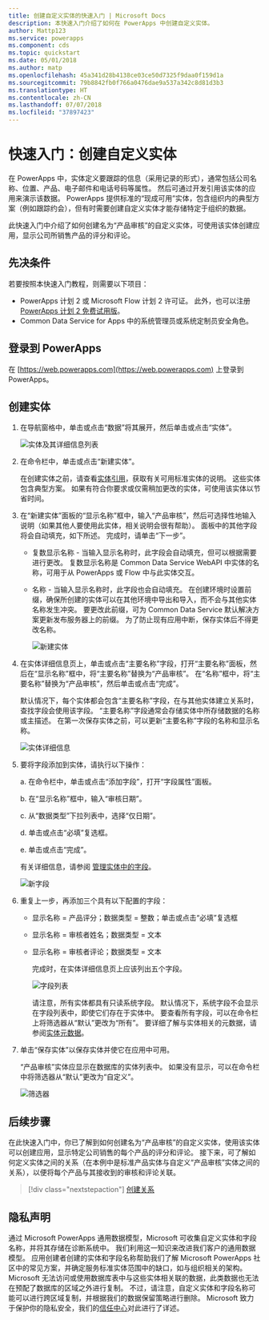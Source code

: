 ```yaml
---
title: 创建自定义实体的快速入门 | Microsoft Docs
description: 本快速入门介绍了如何在 PowerApps 中创建自定义实体。
author: Mattp123
ms.service: powerapps
ms.component: cds
ms.topic: quickstart
ms.date: 05/01/2018
ms.author: matp
ms.openlocfilehash: 45a341d28b4138ce03ce50d7325f9daa0f159d1a
ms.sourcegitcommit: 79b8842fb0f766a0476dae9a537a342c8d81d3b3
ms.translationtype: HT
ms.contentlocale: zh-CN
ms.lasthandoff: 07/07/2018
ms.locfileid: "37897423"
---
```

# <a name="quickstart-create-a-custom-entity"></a>快速入门：创建自定义实体
在 PowerApps 中，实体定义要跟踪的信息（采用记录的形式），通常包括公司名称、位置、产品、电子邮件和电话号码等属性。 然后可通过开发引用该实体的应用来演示该数据。 PowerApps 提供标准的“现成可用”实体，包含组织内的典型方案（例如跟踪约会），但有时需要创建自定义实体才能存储特定于组织的数据。

此快速入门中介绍了如何创建名为“产品审核”的自定义实体，可使用该实体创建应用，显示公司所销售产品的评分和评论。

## <a name="prerequisites"></a>先决条件
若要按照本快速入门教程，则需要以下项目：
* PowerApps 计划 2 或 Microsoft Flow 计划 2 许可证。 此外，也可以注册 [PowerApps 计划 2 免费试用版](https://web.powerapps.com/signup?redirect=marketing&email=)。
* Common Data Service for Apps 中的系统管理员或系统定制员安全角色。

## <a name="sign-in-to-powerapps"></a>登录到 PowerApps
在 [https://web.powerapps.com](https://web.powerapps.com) 上登录到 PowerApps。

## <a name="create-an-entity"></a>创建实体
1. 在导航窗格中，单击或点击“数据”将其展开，然后单击或点击“实体”。

    ![实体及其详细信息列表](./media/data-platform-cds-create-entity/entitylist.png "实体列表")

2. 在命令栏中，单击或点击“新建实体”。

    在创建实体之前，请查看[实体引用](../../developer/common-data-service/reference/about-entity-reference.md)，获取有关可用标准实体的说明。 这些实体包含典型方案。 如果有符合你要求或仅需稍加更改的实体，可使用该实体以节省时间。 

3. 在“新建实体”面板的“显示名称”框中，输入“产品审核”，然后可选择性地输入说明（如果其他人要使用此实体，相关说明会很有帮助）。 面板中的其他字段将会自动填充，如下所述。 完成时，请单击“下一步”。

   * 复数显示名称 - 当输入显示名称时，此字段会自动填充，但可以根据需要进行更改。 复数显示名称是 Common Data Service WebAPI 中实体的名称，可用于从 PowerApps 或 Flow 中与此实体交互。
   * 名称 - 当输入显示名称时，此字段也会自动填充。 在创建环境时设置前缀，确保所创建的实体可以在其他环境中导出和导入，而不会与其他实体名称发生冲突。 要更改此前缀，可为 Common Data Service 默认解决方案更新发布服务器上的前缀。 为了防止现有应用中断，保存实体后不得更改名称。
     
     ![新建实体](./media/data-platform-cds-create-entity/newentitypanel.png "新建实体面板")

4. 在实体详细信息页上，单击或点击“主要名称”字段，打开“主要名称”面板，然后在“显示名称”框中，将“主要名称”替换为“产品审核”。 在“名称”框中，将“主要名称”替换为“产品审核”，然后单击或点击“完成”。
 
    默认情况下，每个实体都会包含“主要名称”字段，在与其他实体建立关系时，查找字段会使用该字段。 “主要名称”字段通常会存储实体中所存储数据的名称或主描述。 在第一次保存实体之前，可以更新“主要名称”字段的名称和显示名称。

    ![实体详细信息](./media/data-platform-cds-create-entity/newentitydetails.png "新实体详细信息")

5. 要将字段添加到实体，请执行以下操作：
 
    a. 在命令栏中，单击或点击“添加字段”，打开“字段属性”面板。

    b. 在“显示名称”框中，输入“审核日期”。

    c. 从“数据类型”下拉列表中，选择“仅日期”。

    d. 单击或点击“必填”复选框。
    
    e. 单击或点击“完成”。
     
    有关详细信息，请参阅 [管理实体中的字段](data-platform-manage-fields.md)。

    ![新字段](./media/data-platform-cds-create-entity/newfieldpanel-2.png "新字段面板")

6. 重复上一步，再添加三个具有以下配置的字段：
   * 显示名称 = 产品评分；数据类型 = 整数；单击或点击“必填”复选框
   * 显示名称 = 审核者姓名；数据类型 = 文本
   * 显示名称 = 审核者评论；数据类型 = 文本

     完成时，在实体详细信息页上应该列出五个字段。

     ![字段列表](./media/data-platform-cds-create-entity/addedfields.png "字段列表")

     请注意，所有实体都具有只读系统字段。 默认情况下，系统字段不会显示在字段列表中，即使它们存在于实体中。 要查看所有字段，可以在命令栏上将筛选器从“默认”更改为“所有”。 要详细了解与实体相关的元数据，请参阅[实体元数据](../../developer/common-data-service/entity-metadata.md)。

7. 单击“保存实体”以保存实体并使它在应用中可用。

    “产品审核”实体应显示在数据库的实体列表中。 如果没有显示，可以在命令栏中将筛选器从“默认”更改为“自定义”。

    ![筛选器](./media/data-platform-cds-create-entity/filter.png "筛选器选择")

## <a name="next-steps"></a>后续步骤
在此快速入门中，你已了解到如何创建名为“产品审核”的自定义实体，使用该实体可以创建应用，显示特定公司销售的每个产品的评分和评论。 接下来，可了解如何定义实体之间的关系（在本例中是标准产品实体与自定义“产品审核”实体之间的关系），以便将每个产品与其接收到的审核和评论关联。

> [!div class="nextstepaction"]
> [创建关系](data-platform-entity-lookup.md)

## <a name="privacy-notice"></a>隐私声明
通过 Microsoft PowerApps 通用数据模型，Microsoft 可收集自定义实体和字段名称，并将其存储在诊断系统中。 我们利用这一知识来改进我们客户的通用数据模型。 应用创建者创建的实体和字段名称帮助我们了解 Microsoft PowerApps 社区中的常见方案，并确定服务标准实体范围中的缺口，如与组织相关的架构。 Microsoft 无法访问或使用数据库表中与这些实体相关联的数据，此类数据也无法在预配了数据库的区域之外进行复制。 不过，请注意，自定义实体和字段名称可能可以进行跨区域复制，并根据我们的数据保留策略进行删除。 Microsoft 致力于保护你的隐私安全，我们的[信任中心](https://www.microsoft.com/trustcenter/Privacy/default.aspx)对此进行了详述。
